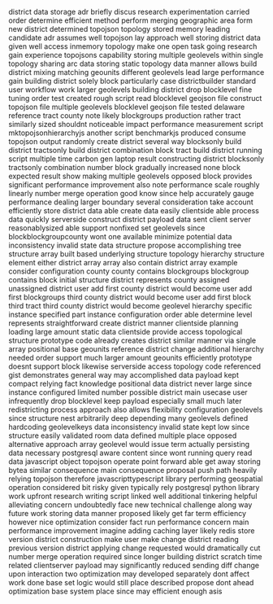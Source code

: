 district data storage adr briefly discus research experimentation carried order determine efficient method perform merging geographic area form new district determined topojson topology stored memory leading candidate adr assumes well topojson lay approach well storing district data given well access inmemory topology make one open task going research gain experience topojsons capability storing multiple geolevels within single topology sharing arc data storing static topology data manner allows build district mixing matching geounits different geolevels lead large performance gain building district solely block particularly case districtbuilder standard user workflow work larger geolevels building district drop blocklevel fine tuning order test created rough script read blocklevel geojson file construct topojson file multiple geolevels blocklevel geojson file tested delaware reference tract county note likely blockgroups production rather tract similarly sized shouldnt noticeable impact performance measurement script mktopojsonhierarchyjs another script benchmarkjs produced consume topojson output randomly create district several way blocksonly build district tractsonly build district combination block tract build district running script multiple time carbon gen laptop result constructing district blocksonly tractsonly combination number block gradually increased none block expected result show making multiple geolevels opposed block provides significant performance improvement also note performance scale roughly linearly number merge operation good know since help accurately gauge performance dealing larger boundary several consideration take account efficiently store district data able create data easily clientside able process data quickly serverside construct district payload data sent client server reasonablysized able support nonfixed set geolevels since blockblockgroupcounty wont one available minimize potential data inconsistency invalid state data structure propose accomplishing tree structure array built based underlying structure topology hierarchy structure element either district array array also contain district array example consider configuration county county contains blockgroups blockgroup contains block initial structure district represents county assigned unassigned district user add first county district would become user add first blockgroups third county district would become user add first block third tract third county district would become geolevel hierarchy specific instance specified part instance configuration order able determine level represents straightforward create district manner clientside planning loading large amount static data clientside provide access topological structure prototype code already creates district similar manner via single array positional base geounits reference district change additional hierarchy needed order support much larger amount geounits efficiently prototype doesnt support block likewise serverside access topology code referenced gist demonstrates general way may accomplished data payload kept compact relying fact knowledge positional data district never large since instance configured limited number possible district main usecase user infrequently drop blocklevel keep payload especially small much later redistricting process approach also allows flexibility configuration geolevels since structure nest arbitrarily deep depending many geolevels defined hardcoding geolevelkeys data inconsistency invalid state kept low since structure easily validated room data defined multiple place opposed alternative approach array geolevel would issue term actually persisting data necessary postgresql aware content since wont running query read data javascript object topojson operate point forward able get away storing bytea similar consequence main consequence proposal push path heavily relying topojson therefore javascripttypescript library performing geospatial operation considered bit risky given typically rely postgresql python library work upfront research writing script linked well additional tinkering helpful alleviating concern undoubtedly face new technical challenge along way future work storing data manner proposed likely get far term efficiency however nice optimization consider fact run performance concern main performance improvement imagine adding caching layer likely redis store version district construction make user make change district reading previous version district applying change requested would dramatically cut number merge operation required since longer building district scratch time related clientserver payload may significantly reduced sending diff change upon interaction two optimization may developed separately dont affect work done base set logic would still place described propose dont ahead optimization base system place since may efficient enough asis